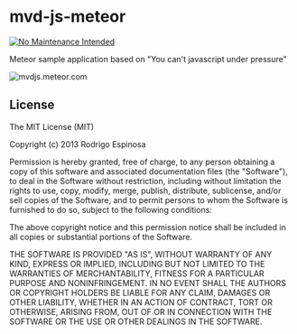# mvd-js-meteor

[![No Maintenance Intended](http://unmaintained.tech/badge.svg)](http://unmaintained.tech/)

Meteor sample application based on "You can't javascript under pressure"

![mvdjs.meteor.com](https://dl.dropboxusercontent.com/u/73676286/GitHub/mvd-js-meteor-readme-example.gif)


## License

The MIT License (MIT)

Copyright (c) 2013 Rodrigo Espinosa

Permission is hereby granted, free of charge, to any person obtaining a copy of
this software and associated documentation files (the "Software"), to deal in
the Software without restriction, including without limitation the rights to
use, copy, modify, merge, publish, distribute, sublicense, and/or sell copies of
the Software, and to permit persons to whom the Software is furnished to do so,
subject to the following conditions:

The above copyright notice and this permission notice shall be included in all
copies or substantial portions of the Software.

THE SOFTWARE IS PROVIDED "AS IS", WITHOUT WARRANTY OF ANY KIND, EXPRESS OR
IMPLIED, INCLUDING BUT NOT LIMITED TO THE WARRANTIES OF MERCHANTABILITY, FITNESS
FOR A PARTICULAR PURPOSE AND NONINFRINGEMENT. IN NO EVENT SHALL THE AUTHORS OR
COPYRIGHT HOLDERS BE LIABLE FOR ANY CLAIM, DAMAGES OR OTHER LIABILITY, WHETHER
IN AN ACTION OF CONTRACT, TORT OR OTHERWISE, ARISING FROM, OUT OF OR IN
CONNECTION WITH THE SOFTWARE OR THE USE OR OTHER DEALINGS IN THE SOFTWARE.
